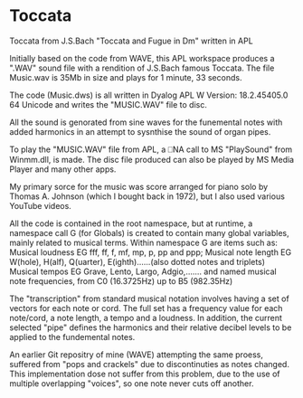 # Toccata
Toccata from J.S.Bach "Toccata and Fugue in Dm" written in APL

Initially based on the code from  WAVE, this APL workspace produces a ".WAV" sound file with a rendition of J.S.Bach famous Toccata.
The file Music.wav is 35Mb in size and plays for 1 minute, 33 seconds.

The code (Music.dws) is all written in Dyalog APL W Version: 18.2.45405.0 64 Unicode and writes the "MUSIC.WAV" file to disc.

All the sound is genorated from sine waves for the funemental notes with added harmonics in an attempt to sysnthise the sound of organ pipes.  

To play the "MUSIC.WAV" file  from APL, a ⎕NA call to MS "PlaySound" from Winmm.dll, is made.
The disc file produced can also be played by MS Media Player and many other apps.

My primary sorce for the music was score arranged for piano solo by Thomas A. Johnson (which I bought back in 1972), but I also used various YouTube videos.

All the code is contained in the root namespace, but at runtime, a namespace call G (for Globals) is created to contain many global variables, mainly related to musical terms.
Within namespace G are items such as:
  Musical loudness EG fff, ff, f, mf,  mp, p, pp and ppp; 
  Musical note length EG W(hole), H(alf), Q(uarter), E(ighth)......(also dotted notes and triplets)
  Musical tempos EG Grave, Lento, Largo, Adgio,.......
  and named musical note frequencies, from C0 (16.3725Hz) up to B5 (982.35Hz)
  
The "transcription" from standard musical notation involves having a set of vectors for each note or cord.
The full set has a frequency value for each note/cord, a note length, a tempo and a loudness. 
In addition, the current selected  "pipe" defines the harmonics and their relative decibel levels to be applied to the fundemental notes.

An earlier Git repositry of mine (WAVE) attempting the same proess, suffered from "pops and crackels" due to discontinuties as notes changed.
This implementation dose not suffer from this problem, due to the use of multiple overlapping "voices", so one note never cuts off another.


  
